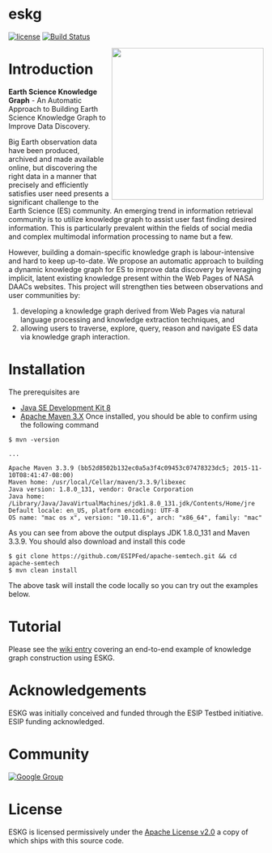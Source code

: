 # eskg

[![license](https://img.shields.io/github/license/ESIPFed/eskg.svg?maxAge=2592000?style=plastic)](http://www.apache.org/licenses/LICENSE-2.0)
[![Build Status](https://travis-ci.org/ESIPFed/eskg.svg?branch=master)](https://travis-ci.org/ESIPFed/eskg)

<img src="http://www.esipfed.org/sites/default/files/esip-logo.png" align="right" width="300" />

# Introduction

**Earth Science Knowledge Graph** - An Automatic Approach to Building Earth Science Knowledge Graph to Improve Data Discovery.

Big Earth observation data have been produced, archived and made available online, but discovering the right data in a manner that precisely and efficiently satisfies user need presents a significant challenge to the Earth Science (ES) community. An emerging trend in information retrieval community is to utilize knowledge graph to assist user fast finding desired information. This is particularly prevalent within the fields of social media and complex multimodal information processing to name but a few. 

However, building a domain-specific knowledge graph is labour-intensive and hard to keep up-to-date. We propose an automatic approach to building a dynamic knowledge graph for ES to improve data discovery by leveraging implicit, latent existing knowledge present within the Web Pages of NASA DAACs websites. This project will strengthen ties between observations and user communities by:
 1. developing a knowledge graph derived from Web Pages via natural language processing and knowledge extraction techniques, and 
 2. allowing users to traverse, explore, query, reason and navigate ES data via knowledge graph interaction.

# Installation

The prerequisites are
 * [Java SE Development Kit 8](http://www.oracle.com/technetwork/java/javase/downloads/index.html)
 * [Apache Maven 3.X](http://maven.apache.org/)
Once installed, you should be able to confirm using the following command
```
$ mvn -version

...

Apache Maven 3.3.9 (bb52d8502b132ec0a5a3f4c09453c07478323dc5; 2015-11-10T08:41:47-08:00)
Maven home: /usr/local/Cellar/maven/3.3.9/libexec
Java version: 1.8.0_131, vendor: Oracle Corporation
Java home: /Library/Java/JavaVirtualMachines/jdk1.8.0_131.jdk/Contents/Home/jre
Default locale: en_US, platform encoding: UTF-8
OS name: "mac os x", version: "10.11.6", arch: "x86_64", family: "mac"
```
As you can see from above the output displays JDK 1.8.0_131 and Maven 3.3.9.
You should also download and install this code
```
$ git clone https://github.com/ESIPFed/apache-semtech.git && cd apache-semtech
$ mvn clean install
```
The above task will install the code locally so you can try out the examples below.

# Tutorial

Please see the [wiki entry](https://github.com/ESIPFed/eskg/wiki/ESKG-Tutorial--End-to-End-Knowledge-Graph-Construction) covering an end-to-end example of knowledge graph construction using ESKG.

# Acknowledgements

ESKG was initially conceived and funded through the ESIP Testbed initiative. ESIP funding acknowledged.

# Community

[![Google Group](https://img.shields.io/badge/-Google%20Group-lightgrey.svg)](https://groups.google.com/forum/#!forum/eskg-dev)

# License

ESKG is licensed permissively under the [Apache License v2.0](https://www.apache.org/licenses/LICENSE-2.0) 
a copy of which ships with this source code.
